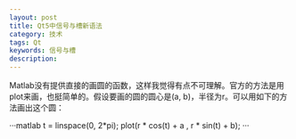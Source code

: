 ```yaml
---
layout: post
title: Qt5中信号与槽新语法
category: 技术
tags: Qt
keywords: 信号与槽
description:
---
```


Matlab没有提供直接的画圆的函数，这样我觉得有点不可理解。官方的方法是用plot来画，也挺简单的。假设要画的圆的圆心是(a, b)，半径为r。可以用如下的方法画出这个圆：

···matlab
t = linspace(0, 2*pi);
plot(r * cos(t) + a , r * sin(t) + b);
···